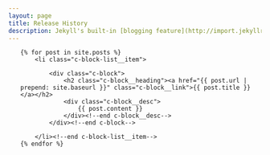 ```yaml
---
layout: page
title: Release History
description: Jekyll's built-in [blogging feature](http://import.jekyllrb.com/) could be a good way to communicate changes and updates to the design system. See [Material Design's What's New page](https://material.io/guidelines/material-design/whats-new.html) for inspiration.
---
```


<ul class="c-block-list">

    {% for post in site.posts %}
        <li class="c-block-list__item">

			<div class="c-block">
				<h2 class="c-block__heading"><a href="{{ post.url | prepend: site.baseurl }}" class="c-block__link">{{ post.title }}</a></h2>
            	<div class="c-block__desc">
					{{ post.content }}
				</div><!--end c-block__desc-->
			</div><!--end c-block-->

        </li><!--end c-block-list__item-->
    {% endfor %}
	
</ul><!--end c-block-list-->